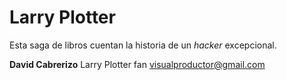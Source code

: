 # Larry Plotter

Esta saga de libros cuentan la historia de un *hacker* excepcional.

**David Cabrerizo** Larry Plotter fan
visualproductor@gmail.com

